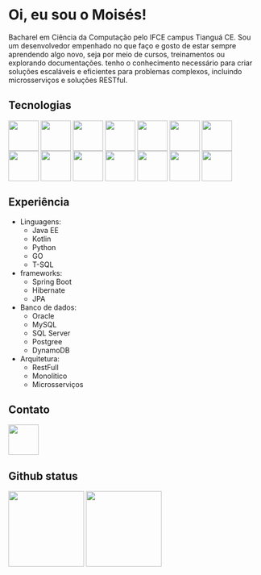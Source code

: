 # Oi, eu sou o Moisés! 
 Bacharel em Ciência da Computação pelo IFCE campus Tianguá CE. Sou um desenvolvedor empenhado no que faço e gosto de estar sempre aprendendo algo novo, seja por meio de cursos, treinamentos ou explorando documentações. 
tenho o conhecimento necessário para criar soluções escaláveis e eficientes para problemas complexos, incluindo microsserviços e soluções RESTful.

## Tecnologias
<div>
    <img src="https://cdn.jsdelivr.net/gh/devicons/devicon@latest/icons/kotlin/kotlin-plain-wordmark.svg" align="center" heigth="50" width="60">
    <img src= "https://cdn.jsdelivr.net/gh/devicons/devicon/icons/java/java-original-wordmark.svg" align="center" heigth="50" width="60">
    <img src= "https://cdn.jsdelivr.net/gh/devicons/devicon/icons/python/python-original-wordmark.svg" align="center" heigth="50" width="60">
    <img src= "https://cdn.jsdelivr.net/gh/devicons/devicon/icons/go/go-original-wordmark.svg" align="center" heigth="50" width="60">
    <img src= "https://cdn.jsdelivr.net/gh/devicons/devicon/icons/spring/spring-original-wordmark.svg" align="center" heigth="50" width="60">
    <img src= "https://cdn.jsdelivr.net/gh/devicons/devicon/icons/nodejs/nodejs-original.svg" align="center" heigth="50" width="60">
    <img src= "https://cdn.jsdelivr.net/gh/devicons/devicon/icons/react/react-original-wordmark.svg" align="center" heigth="50" width="60">
    <img src= "https://cdn.jsdelivr.net/gh/devicons/devicon/icons/angularjs/angularjs-original.svg" align="center" heigth="50" width="60">
    <img src= "https://cdn.jsdelivr.net/gh/devicons/devicon/icons/mysql/mysql-original-wordmark.svg" align="center" heigth="50" width="60">
    <img src= "https://cdn.jsdelivr.net/gh/devicons/devicon/icons/postgresql/postgresql-original-wordmark.svg" align="center" heigth="50" width="60">
    <img src= "https://cdn.jsdelivr.net/gh/devicons/devicon/icons/microsoftsqlserver/microsoftsqlserver-plain-wordmark.svg" align="center" heigth="50" width="60">
    <img src="https://cdn.jsdelivr.net/gh/devicons/devicon@latest/icons/dynamodb/dynamodb-original.svg"  align="center" heigth="50" width="60"/>
    <img src= "https://cdn.jsdelivr.net/gh/devicons/devicon/icons/docker/docker-original-wordmark.svg" align="center" heigth="50" width="60">
    <img src= "https://img.icons8.com/?size=512&id=33039&format=png" align="center" heigth="50" width="60">
</div>

## Experiência
<div>
    <ul>
        <li>Linguagens:
            <ul>
                <li>Java EE</li>
                <li>Kotlin</li>
                <li>Python</li>
                <li>GO</li>
                <li>T-SQL</li>
            </ul>
        </li>
        <li>frameworks:
         <ul>
          <li>Spring Boot </li>
          <li>Hibernate </li>
          <li>JPA</li>
         </ul>
        <li>Banco de dados:
            <ul>
                <li>Oracle</li>
                <li>MySQL</li>
                <li>SQL Server</li>
                <li>Postgree</li>
                <li>DynamoDB</li>
            </ul>
        </li>
        <li>Arquitetura:
            <ul>
                <li>RestFull</li>
                <li>Monolitico</li>
                <li>Microsserviços</li>
            </ul>
        </li>
    </ul>
</div>

## Contato
<a href="https://www.linkedin.com/in/moisesmiiranda/">
    <img src="https://cdn.jsdelivr.net/gh/devicons/devicon/icons/linkedin/linkedin-original.svg" align="center" heigth="50" width="60">
</a>

## Github status
<div>
<img height="150em" src="https://github-readme-stats.vercel.app/api?username=moisesmiiranda&show_icons=true&theme=radical">

<img height="150em" src="https://github-readme-stats.vercel.app/api/top-langs/?username=moisesmiiranda&layout=compact">
</div>

